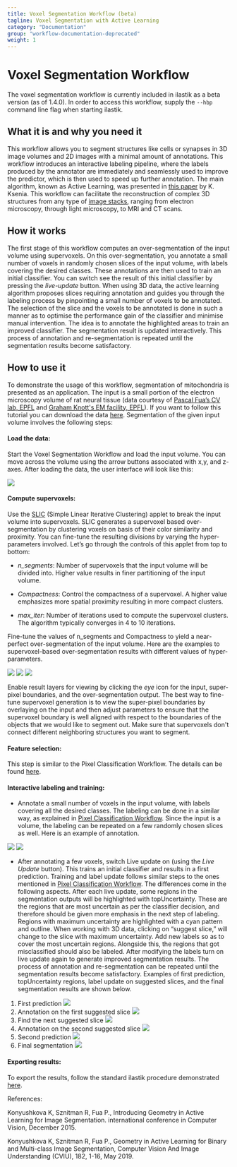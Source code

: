 ```yaml
---
title: Voxel Segmentation Workflow (beta)
tagline: Voxel Segmentation with Active Learning
category: "Documentation"
group: "workflow-documentation-deprecated"
weight: 1
---
```

# Voxel Segmentation Workflow

The voxel segmentation workflow is currently included in ilastik as a beta version (as of 1.4.0).
In order to access this workflow, supply the `--hbp` command line flag when starting ilastik.

## What it is and why you need it

This workflow allows you to segment structures like cells or synapses in 3D image volumes and 2D images with a minimal amount of annotations. 
This workflow introduces an interactive labeling pipeline, where the labels produced by the annotator are immediately and seamlessly used to improve the predictor, which is then used to speed up further annotation. 
The main algorithm, known as Active Learning, was presented in [this paper](http://openaccess.thecvf.com/content_iccv_2015/papers/Konyushkova_Introducing_Geometry_in_ICCV_2015_paper.pdf) by K. Ksenia.
This workflow can facilitate the reconstruction of complex 3D structures from any type of [image stacks](https://arxiv.org/abs/1606.09029), ranging from electron microscopy, through light microscopy, to MRI and CT scans.


## How it works


The first stage of this workflow computes an over-segmentation of the input volume using supervoxels. 
On this over-segmentation, you annotate a small number of voxels in randomly chosen slices of the input volume, with labels covering the desired classes. 
These annotations are then used to train an initial classifier. 
You can switch see the result of this initial classifier by pressing the _live-update_ button.
When using 3D data, the active learning algorithm proposes slices requiring annotation and guides you through the labeling process by pinpointing a small number of voxels to be annotated.
The selection of the slice and the voxels to be annotated is done in such a manner as to optimise the performance gain of the classifier and minimise manual intervention. 
The idea is to annotate the highlighted areas to train an improved classifier.
The segmentation result is updated interactively. 
This process of annotation and re-segmentation is repeated until the segmentation results become satisfactory.

## How to use it

To demonstrate the usage of this workflow, segmentation of mitochondria is presented as an application. 
The input is a small portion of the electron microscopy volume of rat neural tissue (data courtesy of [Pascal Fua’s CV lab, EPFL](https://www.epfl.ch/labs/cvlab/) and [Graham Knott's EM facility, EPFL](https://www.epfl.ch/research/facilities/biological-electron-microscopy/)).
If you want to follow this tutorial you can download the data [here](https://data.ilastik.org/hipp-train-data-smaller.h5).
Segmentation of the given input volume involves the following steps:

#### Load the data:
Start the Voxel Segmentation Workflow and load the input volume. 
You can move across the volume using the arrow buttons associated with x,y, and z-axes. 
After loading the data, the user interface will look like this:

<a href="./fig/data_input_applet_raw.png" data-toggle="lightbox"><img src="./fig/data_input_applet_raw.png" class="img-responsive" /></a>


#### Compute supervoxels:
Use the [SLIC](https://infoscience.epfl.ch/record/149300) (Simple Linear Iterative Clustering) applet to break the input volume into supervoxels. 
SLIC generates a supervoxel based over-segmentation by clustering voxels on basis of their color similarity and proximity. 
You can fine-tune the resulting divisions by varying the hyper-parameters involved. 
Let’s go through the controls of this applet from top to bottom:

- _n_segments_: Number of supervoxels that the input volume will be divided into. 
Higher value results in finer partitioning of the input volume.

- _Compactness_: Control the compactness of a supervoxel. 
A higher value emphasizes more spatial proximity resulting in more compact clusters.

- _max_iter_: Number of iterations used to compute the supervoxel clusters. 
The algorithm typically converges in 4 to 10 iterations.

Fine-tune the values of n_segments and Compactness to yield a near-perfect over-segmentation of the input volume. 
Here are the examples to supervoxel-based over-segmentation results with different values of hyper-parameters.

<a href="./fig/slic_500_p4.png" data-toggle="lightbox"><img src="./fig/slic_500_p4.png" class="img-responsive" /></a>
<a href="./fig/slic_1900_p4.png" data-toggle="lightbox"><img src="./fig/slic_1900_p4.png" class="img-responsive" /></a>
<a href="./fig/slic_1900_p2.png" data-toggle="lightbox"><img src="./fig/slic_1900_p2.png" class="img-responsive" /></a>

Enable result layers for viewing by clicking the _eye_ icon for the input, super-pixel boundaries, and the over-segmentation output. 
The best way to fine-tune supervoxel generation is to view the super-pixel boundaries by overlaying on the input and then adjust parameters to ensure that the supervoxel boundary is well aligned with respect to the boundaries of the objects that we would like to segment out.
Make sure that supervoxels don't connect different neighboring structures you want to segment.


#### Feature selection:
This step is similar to the Pixel Classification Workflow. 
The details can be found [here]({{site.baseurl}}/documentation/pixelclassification/pixelclassification.html).


#### Interactive labeling and training:

- Annotate a small number of voxels in the input volume, with labels covering all the desired classes. 
The labeling can be done in a similar way, as explained in [Pixel Classification Workflow](https://www.ilastik.org/documentation/pixelclassification/pixelclassification.html). 
Since the input is a volume, the labeling can be repeated on a few randomly chosen slices as well. 
Here is an example of annotation.

<a href="./fig/annotate_init.png" data-toggle="lightbox"><img src="./fig/annotate_init.png" class="img-responsive" /></a>
<a href="./fig/annotate_init_supervoxels_overlaid.png" data-toggle="lightbox"><img src="./fig/annotate_init_supervoxels_overlaid.png" class="img-responsive" /></a>

- After annotating a few voxels, switch Live update on (using the _Live Update_ button). 
This trains an initial classifier and results in a first prediction. 
Training and label update follows similar steps to the ones mentioned in [Pixel Classification Workflow]({{site.baseurl}}/documentation/pixelclassification/pixelclassification.html). 
The differences come in the following aspects. 
After each live update, some regions in the segmentation outputs will be highlighted with topUncertainty. 
These are the regions that are most uncertain as per the classifier decision, and therefore should be given more emphasis in the next step of labeling. 
Regions with maximum uncertainty are highlighted with a cyan pattern and outline.
When working with 3D data, clicking on “suggest slice,” will change to the slice with maximum uncertainty. 
Add new labels so as to cover the most uncertain regions. 
Alongside this, the regions that got misclassified should also be labeled. 
After modifying the labels turn on live update again to generate improved segmentation results. 
The process of annotation and re-segmentation can be repeated until the segmentation results become satisfactory. 
Examples of first prediction, topUncertainty regions, label update on suggested slices, and the final segmentation results are shown below.

1. First prediction
<a href="./fig/first_prediction.png" data-toggle="lightbox"><img src="./fig/first_prediction.png" class="img-responsive" /></a>
2. Annotation on the first suggested slice
<a href="./fig/first_prediction_label_0.png" data-toggle="lightbox"><img src="./fig/first_prediction_label_0.png" class="img-responsive" /></a>
3. Find the next suggested slice
<a href="./fig/first_prediction_suggested_slice_1.png" data-toggle="lightbox"><img src="./fig/first_prediction_suggested_slice_1.png" class="img-responsive" /></a>
4. Annotation on the second suggested slice
<a href="./fig/first_prediction_label_1.png" data-toggle="lightbox"><img src="./fig/first_prediction_label_1.png" class="img-responsive" /></a>
5. Second prediction
<a href="./fig/second_prediction.png" data-toggle="lightbox"><img src="./fig/second_prediction.png" class="img-responsive" /></a>
6. Final segmentation
<a href="./fig/final_segmentation.png" data-toggle="lightbox"><img src="./fig/final_segmentation.png" class="img-responsive" /></a>


#### Exporting results:

To export the results, follow the standard ilastik procedure demonstrated [here]({{site.baseurl}}/documentation/basics/export.html).


References:

Konyushkova K, Sznitman R, Fua P., Introducing Geometry in Active Learning for Image Segmentation. international conference in Computer Vision, December 2015.

Konyushkova K, Sznitman R, Fua P., Geometry in Active Learning for Binary and Multi-class Image Segmentation, Computer Vision And Image Understanding (CVIU), 182, 1-16, May 2019.
